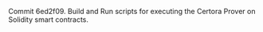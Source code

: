 Commit 6ed2f09.                    Build and Run scripts for executing the Certora Prover on Solidity smart contracts.
